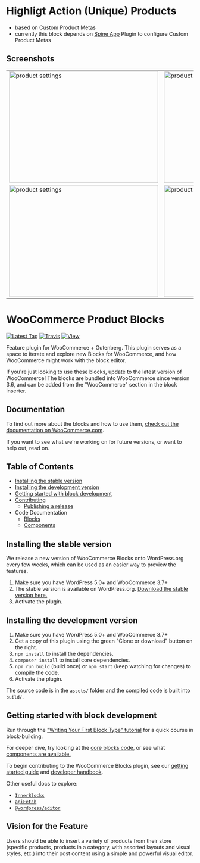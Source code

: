 # Highligt Action (Unique) Products

- based on Custom Product Metas
- currently this block depends on [Spine App](https://github.com/anito/spine-app) Plugin to configure Custom Product Metas

## Screenshots

<table>
<tbody>
  <tr>
    <td><img src="https://lh3.googleusercontent.com/MXZgBXQ3HMrsJu3dvQvNXLHrAdNYRE-GlDFVmynbWeSEKkr5oY5ysLKsaf5rGOL0zwtYrfC0Dp_brdMdXgH6OYU3UjG9jj46eQSJ3QOXAsO2ZE1eAoVPHxsx-8J4IuvmOP3aaJZqx-uF3HCpeVV084-hZr-ToZrRgB_MUP6ExhZEsXF4_iS8Mm1ZBb9xoqOySe1UPizrv4ew6wYlgXu81FArVwKU9-tbhQ8MnnrfvcqEouhkeEhvplFyolzWHZ7kScXK-1TlqdZOW4nZW44mNEUqg5aWe6wk6qikdah46SDsBk-7lOR4ttDFZuqOBKLXC-iS2FLRPFQc4IbjI0VIbgHEHaiDeKmqes7NEgH5T_0sjTaj1E_LU0w8DPjsdfdO-JW59VR2_5TGgVxj4ZzuFVqynS6rcnYLGWwrG8O-j1fFvrxA6DvdpETJG5rX0C8cNmcXNCGOrYsQCEVHt836mUsV1zh0iPN1v03MIOewWIiNjGrh9sWnBHaL0WxwUXQABQklq6ytsIjFfZm_tOLe1WF4BDZdzCwZDVkINYpajYfisqd90_wlQGplxdE9yanKU5sepVYWeMPpqOtY2WorJwvLQxeV0BNLaWvZm8HcN414H2apJf2MQGdtApTB559Uwpmpo2ioBUMjU7Qk4-l407VSAXwFBs8JGXo1xmq7yQLOR9i2Axp7Pc10uPvCsx_uLCMiyKPd5_awcuV-XEGQWTwG-TV4mKA-h5vAAip3Copq6jEY4Ss1FAAe=w1981-h966-no" alt="product settings" width="400" height="300"></td>
    <td><img src="https://lh3.googleusercontent.com/wdoJaiuyfTvE3JcD9zcOaYA3SlB5YqJk4w-Vms75gloWMXrSG6QqSl1lX6OavUp2ElXbembB4RU9KSkDqCDhWisYEyebyXpIS1fdRIJ7iYBzsEuqsDVJ_MSEjUOk9EFX261nSLO36jcRpx_OB644Gz9gzSk5wI60kJCMo7713Mp89sADyV8-ScLPIcQPWtSARos1nW2B4exIzsyUADxW4xpNgZ0vLCwdoQz7vfJ6XpNQlfzaEQ8Fa6r2eXb9OF8trut0WDolWkvjOvQ672y47ck9ww3GTfOPL_IqYrpQECMydhiTMpo12m1nn0sODxohHqXN7EifxAa194jrVkrLiqPf0DIuGE8-Ts06FUK7QT2VDTViXh4naRDYbdKYu9zdNbQKRq9lJdOV_NWzfCfgh2UDi5EVqwXWTtWOzcpt5n2lzCME5dUP9s6D83H4ScZpaWLFVyMSZ0LkCpa-SlKo8Uz_OqxSt4jnIQhGD8YxiE1vWYqc6xCGIuEO4OUiXIaUBNHwhpCTcpI3HtORW5TtFTIXrFmd2BFY_iEMs69jI8j4f0PVy5LKHcPyLhIa1_E-iJhlXHf0KKJysLERbiOm6pHpwLUVhlv9k5j6UmAb6xMm2Ybb8Hh0DO3xyYrXD81JePwtZWnacDx-SxS86UkfeXhaJsNxzW_PU6ZFnBfkFd6RPpJqjYQilY5-flcc4AiRUwkXgevnIJJHherljq37HfoxiKgrNWP-VfkQAb3P853i_HUNCRuOYZXX=w1964-h1473-no" alt="product settings" width="400" height="300"></td>
  </tr>
  <tr>
    <td><img src="https://lh3.googleusercontent.com/jM-JNAeRo10jWG_2rrR02ix0Z_F_1Q13PKMHEKddsPJ5HFH3rvms-O5p7CtfjENYA_Hf8zWdSJ-kHOmkKLE0fwi8b9jVqJZuJXCoVBY7NGsA-AKtN64nYS8DXhNpYginOjg_NKkT6tzkcltX_uqKJ8kkBaTLWC4ChaTBwqLRHgZQVrW2goxpLd4wQYeYe0AdSAgP-8F0TwSHyv_D_JsVDeks-1taXwwEEwTxbyCvv5vN08Yg8cKLRp3COiij4Y55WKmDbCt3KRXbRwRaUEXWYoXz4M2Hw4-uVM0Gl8aw2_d4SnzHCY4-sS66L-_UbHzgXiNUtLrBsGHZ21D6N1HUxAu5qZ3HTP3Na4AE0_xwB0XbEODmUTEA6Ssh95iWADoHRqmqiRhblM2NYpSvx7ZoKSfIyOG8GsQwAygcpqvYlYof2xIb0aGtdWw8VE7Vvyhp299zUsSE0PVKBFgHUaaYmyB5DGG_WyuqxZamgOtgUF8u1cfSYLNAqHGus6yAasZQkYXwNX1_1MYHvaigo5m8d8jor_h7M8pAtaW2ArGWAFZ_Ff5bl3BYV8CY9uYkpUyqHrOz33q2DqmIU3w1Pi23yQM3Avcoy7FKTvuoYZUI2My8ZyvBDqJ6EdnHfnDruvci5Igzhbwd_uGH5JkAheHlnLpinyGBD4jFv51HF2UZdKh1v1do2KptBdB9zREG9nyH6kmLyNOnbfUZhe9Pb-pldENPrrGPop8jyA_G81hvtx2Tx8iZnxnLHSHl=w1848-h1386-no" alt="product settings" width="400" height="300"></td>
    <td><img src="https://lh3.googleusercontent.com/9z5EpFNNQ61LQniU57QJ1roGF9_l5DtP0GNkU1AWBu4qI5hghzokwoglAaYI9HpszSSDd6qvD-rvLgkyMtScTva2ntrO4OeyWABExcVUeHf3dv1RurhcEAWXgt2UlLL2_WfWEx-Sv-WEi1Evj4G5OYkY_a2QEK5W8VdtFAxja1K4szmUkywzCih2WudB-gAV-e_cUoAp3gFDrXxubgFLu05HeGw6Sr4FtZS7W7qY3CEmxJ_2fU65Hu_AIYGxVOMaXAG6pk1fAgLtQcCJPGSjKkTL6bP9S6bsvmTOuD84Ah7jX0y-ENzEWvRP3xNM7D8O-vTGqiNZOroTPUTC95FrJP-YWo10FYJd_1lUs5q-tlBUvLlaIsSB6OipG1Q0y3ejnNKXdhp2L9BBxrRW30A2Wdp3Y0RCwRf_Auj76gKS_bxi4YBEBvPYtslXxFn6a_7R6TAIX0TnE3LdGJfqv204jlqu10_PXWd5uPL3t6Lwbakh8SxTmwztrrADMT7DRnXW3CNajNBdT_TjT7hOAYbil0BiGbMDydxIln3eyS0F9RCy1nARTcT3CxvOSz5sASKsQyDJnfkhqMg3Nvfpd-qnUYIMNNDmcli-jrp2uPTH15A6qaxFQIZPbOa7COYe7LxgYJPx8VVxdB_Eu3N3gDrUZhcwH1G4-ipmKVdhcup4yPP-qIMX6-bGq4Jk9-rFhfCJehiyu1m7PK_vkLvG1SMmiRHohGXqHEmONyaXGi4EoKqL8EFu9yrCi1fu=w1497-h1122-no" alt="product settings" width="400" height="300"></td>
  </tr>
</tbody>
</table>

# WooCommerce Product Blocks

[![Latest Tag](https://img.shields.io/github/tag/woocommerce/woocommerce-gutenberg-products-block.svg?style=flat&label=Latest%20Tag)](https://github.com/woocommerce/woocommerce-gutenberg-products-block/releases)
[![Travis](https://travis-ci.com/woocommerce/woocommerce-gutenberg-products-block.svg?branch=master)](https://travis-ci.com/woocommerce/woocommerce-gutenberg-products-block)
[![View](https://img.shields.io/badge/Project%20Components-brightgreen.svg?style=flat)](https://woocommerce.github.io/woocommerce-gutenberg-products-block)

Feature plugin for WooCommerce + Gutenberg. This plugin serves as a space to iterate and explore new Blocks for WooCommerce, and how WooCommerce might work with the block editor.

If you're just looking to use these blocks, update to the latest version of WooCommerce! The blocks are bundled into WooCommerce since version 3.6, and can be added from the "WooCommerce" section in the block inserter.

## Documentation

To find out more about the blocks and how to use them, [check out the documentation on WooCommerce.com](https://docs.woocommerce.com/document/woocommerce-blocks/).

If you want to see what we're working on for future versions, or want to help out, read on.

## Table of Contents

-   [Installing the stable version](#installing-the-stable-version)
-   [Installing the development version](#installing-the-development-version)
-   [Getting started with block development](#getting-started-with-block-development)
-   [Contributing](docs)
    -   [Publishing a release](docs/releases/readme.md)
-   Code Documentation
    -   [Blocks](assets/js/blocks)
    -   [Components](assets/js/components)

## Installing the stable version

We release a new version of WooCommerce Blocks onto WordPress.org every few weeks, which can be used as an easier way to preview the features.

1. Make sure you have WordPress 5.0+ and WooCommerce 3.7+
2. The stable version is available on WordPress.org. [Download the stable version here.](https://wordpress.org/plugins/woo-gutenberg-products-block/)
3. Activate the plugin.

## Installing the development version

1. Make sure you have WordPress 5.0+ and WooCommerce 3.7+
2. Get a copy of this plugin using the green "Clone or download" button on the right.
3. `npm install` to install the dependencies.
4. `composer install` to install core dependencies.
5. `npm run build` (build once) or `npm start` (keep watching for changes) to compile the code.
6. Activate the plugin.

The source code is in the `assets/` folder and the compiled code is built into `build/`.

## Getting started with block development

Run through the ["Writing Your First Block Type" tutorial](https://wordpress.org/gutenberg/handbook/designers-developers/developers/tutorials/block-tutorial/) for a quick course in block-building.

For deeper dive, try looking at the [core blocks code,](https://github.com/WordPress/gutenberg/tree/master/packages/block-library/src) or see what [components are available.](https://github.com/WordPress/gutenberg/tree/master/packages/components/src)

To begin contributing to the WooCommerce Blocks plugin, see our [getting started guide](./docs/contributors/getting-started.md) and [developer handbook](./docs/readme.md).

Other useful docs to explore:

-   [`InnerBlocks`](https://github.com/WordPress/gutenberg/blob/master/packages/block-editor/src/components/inner-blocks/README.md)
-   [`apiFetch`](https://wordpress.org/gutenberg/handbook/designers-developers/developers/packages/packages-api-fetch/)
-   [`@wordpress/editor`](https://github.com/WordPress/gutenberg/blob/master/packages/editor/README.md)

## Vision for the Feature

Users should be able to insert a variety of products from their store (specific products, products in a category, with assorted layouts and visual styles, etc.) into their post content using a simple and powerful visual editor.
